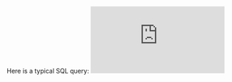 Here is a typical SQL query:
![PostgreSQL](https://github.com/marinfotache/SQL-Queries-for-TPC-H/blob/main/_query_template/Q2311052230000015.pdf)
